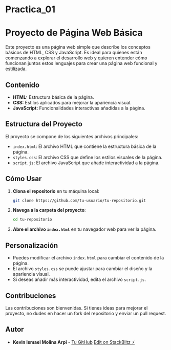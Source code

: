 # Practica_01
# Proyecto de Página Web Básica

Este proyecto es una página web simple que describe los conceptos básicos de HTML, CSS y JavaScript. Es ideal para quienes están comenzando a explorar el desarrollo web y quieren entender cómo funcionan juntos estos lenguajes para crear una página web funcional y estilizada.

## Contenido

- **HTML:** Estructura básica de la página.
- **CSS:** Estilos aplicados para mejorar la apariencia visual.
- **JavaScript:** Funcionalidades interactivas añadidas a la página.

## Estructura del Proyecto

El proyecto se compone de los siguientes archivos principales:

- `index.html`: El archivo HTML que contiene la estructura básica de la página.
- `styles.css`: El archivo CSS que define los estilos visuales de la página.
- `script.js`: El archivo JavaScript que añade interactividad a la página.

## Cómo Usar

1. **Clona el repositorio** en tu máquina local:
    ```bash
    git clone https://github.com/tu-usuario/tu-repositorio.git
    ```
   
2. **Navega a la carpeta del proyecto**:
    ```bash
    cd tu-repositorio
    ```

3. **Abre el archivo `index.html`** en tu navegador web para ver la página.

## Personalización

- Puedes modificar el archivo `index.html` para cambiar el contenido de la página.
- El archivo `styles.css` se puede ajustar para cambiar el diseño y la apariencia visual.
- Si deseas añadir más interactividad, edita el archivo `script.js`.

## Contribuciones

Las contribuciones son bienvenidas. Si tienes ideas para mejorar el proyecto, no dudes en hacer un fork del repositorio y enviar un pull request.

## Autor

- **Kevin Ismael Molina Arpi** - [Tu GitHub](https://github.com/tu-usuario)
[Edit on StackBlitz ⚡️](https://stackblitz.com/edit/web-platform-maasx1)
